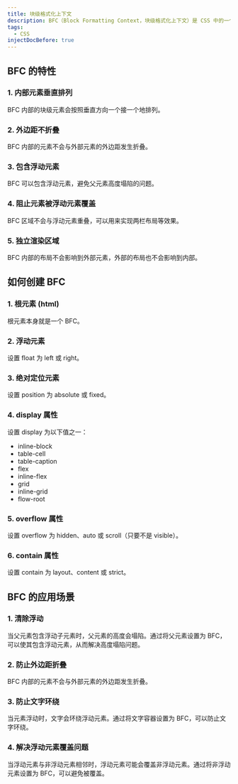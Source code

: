 ```yaml
---
title: 块级格式化上下文
description: BFC（Block Formatting Context，块级格式化上下文）是 CSS 中的一个重要概念，它决定了元素如何布局以及如何与其他元素进行交互。BFC 是一个独立的渲染区域，内部的元素布局不会影响到外部元素，同时外部元素也不会影响到内部的布局。
tags:
  - CSS
injectDocBefore: true
---
```


## BFC 的特性

### 1. 内部元素垂直排列

BFC 内部的块级元素会按照垂直方向一个接一个地排列。

### 2. 外边距不折叠

BFC 内部的元素不会与外部元素的外边距发生折叠。

### 3. 包含浮动元素

BFC 可以包含浮动元素，避免父元素高度塌陷的问题。

### 4. 阻止元素被浮动元素覆盖

BFC 区域不会与浮动元素重叠，可以用来实现两栏布局等效果。

### 5. 独立渲染区域

BFC 内部的布局不会影响到外部元素，外部的布局也不会影响到内部。

## 如何创建 BFC

### 1. 根元素 (html)

根元素本身就是一个 BFC。

### 2. 浮动元素

设置 float 为 left 或 right。

### 3. 绝对定位元素

设置 position 为 absolute 或 fixed。

### 4. display 属性

设置 display 为以下值之一：

- inline-block
- table-cell
- table-caption
- flex
- inline-flex
- grid
- inline-grid
- flow-root

### 5. overflow 属性

设置 overflow 为 hidden、auto 或 scroll（只要不是 visible）。

### 6. contain 属性

设置 contain 为 layout、content 或 strict。

## BFC 的应用场景

### 1. 清除浮动

当父元素包含浮动子元素时，父元素的高度会塌陷。通过将父元素设置为 BFC，可以使其包含浮动元素，从而解决高度塌陷问题。

### 2. 防止外边距折叠

BFC 内部的元素不会与外部元素的外边距发生折叠。

### 3. 防止文字环绕

当元素浮动时，文字会环绕浮动元素。通过将文字容器设置为 BFC，可以防止文字环绕。

### 4. 解决浮动元素覆盖问题

当浮动元素与非浮动元素相邻时，浮动元素可能会覆盖非浮动元素。通过将非浮动元素设置为 BFC，可以避免被覆盖。
